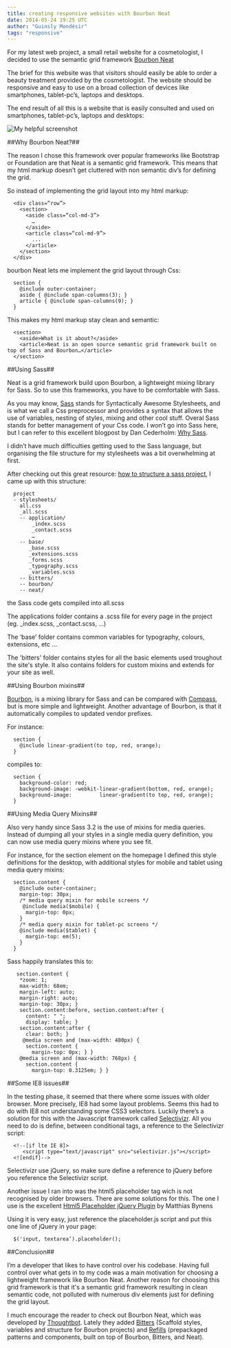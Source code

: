```yaml
---
title: creating responsive websites with Bourbon Neat
date: 2014-05-24 19:25 UTC
author: "Guinsly Mondésir"
tags: "responsive"
---
```


For my latest web project, a small retail website for a cosmetologist, I
decided to use the semantic grid framework [Bourbon Neat](http://neat.bourbon.io/)
<!--more-->
The brief for this website was that visitors should easily be able to order a beauty treatment provided by the cosmetologist. The website should be responsive and easy to use on a broad collection of devices like smartphones, tablet-pc’s, laptops and desktops.

The end result of all this is a website that is easily consulted and used on smartphones, tablet-pc’s, laptops and desktops:


![My helpful screenshot](/images/all_devices.jpg)

##Why Bourbon Neat?##

The reason I chose this framework over popular frameworks like Bootstrap or Foundation are that Neat is a semantic grid framework. This means that my html markup doesn’t get cluttered with non semantic div’s for defining the grid.

So instead of implementing the grid layout into my html markup:


      <div class=“row”>
        <section>
          <aside class=“col-md-3”>
            …
          </aside>
          <article class=“col-md-9”>
            ...
          </article>
        </section>
      </div>



bourbon Neat lets me implement the grid layout through Css:

      section {
        @include outer-container;
        aside { @include span-columns(3); }
        article { @include span-columns(9); }
      }

This makes my html markup stay clean and semantic:

      <section>
        <aside>What is it about?</aside>
        <article>Neat is an open source semantic grid framework built on top of Sass and Bourbon…</article>
      </section>

##Using Sass##

Neat is a grid framework build upon Bourbon, a lightweight mixing library for Sass. So to use this frameworks, you have to be comfortable with Sass.

As you may know, [Sass](http://sass-lang.com/) stands for Syntactically Awesome Stylesheets, and is what we call a Css preprocessor and provides a syntax that allows the use of variables, nesting of styles, mixing and other cool stuff. Overal Sass stands for better management of your Css code. I won’t go into Sass here, but I can refer to this excellent blogpost by Dan Cederholm: [Why Sass](http://alistapart.com/article/why-sass).

I didn’t have much difficulties getting used to the Sass language, but organising the file structure for my stylesheets was a bit overwhelming at first.

After checking out this great resource: [how to structure a sass project](http://thesassway.com/beginner/how-to-structure-a-sass-project), I came up with this structure:

      project
      - stylesheets/
        all.css
        _all.scss
        -- application/
            _index.scss
            _contact.scss
            …
        -- base/
           _base.scss
           _extensions.scss
           _forms.scss
           _typography.scss
           _variables.scss
        -- bitters/
        -- bourbon/
        -- neat/

the Sass code gets compiled into all.scss

The applications folder contains a .scss file for every page in the project (eg. _index.scss, _contact.scss, …)

The ‘base’ folder contains common variables for typography, colours, extensions, etc …

The 'bitters' folder contains styles for all the basic elements used troughout
the site's style. It also contains folders for custom mixins and extends for your site as well.

##Using Bourbon mixins##

[Bourbon](http://bourbon.io/), is a mixing library for Sass and can be compared with [Compass](http://compass-style.org/), but is more simple and lightweight. Another advantage of Bourbon, is that it automatically compiles to updated vendor prefixes.

For instance:

      section {
        @include linear-gradient(to top, red, orange);
      }

compiles to:

      section {
        background-color: red;
        background-image: -webkit-linear-gradient(bottom, red, orange);
        background-image:         linear-gradient(to top, red, orange);
      }

##Using Media Query Mixins##

Also very handy since Sass 3.2 is the use of mixins for media queries. Instead of dumping all your styles in a single media query definition, you can now use media query mixins where you see fit.

For instance, for the section element on the homepage I defined this style definitions for the desktop, with additional styles for mobile and tablet using media query mixins:

      section.content {
        @include outer-container;
        margin-top: 30px;
        /* media query mixin for mobile screens */
         @include media($mobile) {
          margin-top: 0px;
        }
        /* media query mixin for tablet-pc screens */
        @include media($tablet) {
          margin-top: em(5);
        }
      }



Sass happily translates this to:

       section.content {
        *zoom: 1;
        max-width: 68em;
        margin-left: auto;
        margin-right: auto;
        margin-top: 30px; }
        section.content:before, section.content:after {
          content: " ";
          display: table; }
        section.content:after {
          clear: both; }
         @media screen and (max-width: 480px) {
          section.content {
            margin-top: 0px; } }
        @media screen and (max-width: 768px) {
          section.content {
            margin-top: 0.3125em; } }


##Some IE8 issues##

In the testing phase, it seemed that there where some issues with older browser. More precisely, IE8 had some layout problems. Seems this had to do with IE8 not understanding some CSS3 selectors. Luckily there’s a solution for this with the Javascript framework called [Selectivizr](http://selectivizr.com/). All you need to do is define, between conditional tags, a reference to the Selectivizr script:

      <!--[if lte IE 8]>
         <script type="text/javascript" src="selectivizr.js"></script>
      <![endif]-->

Selectivizr use jQuery, so make sure define a reference to jQuery before you reference the Selectivizr script.

Another issue I ran into was the html5 placeholder tag wich is not recognised by older browsers. There are some solutions for this. The one I use is the excellent [Html5 Placeholder jQuery Plugin](https://github.com/mathiasbynens/jquery-placeholder) by Matthias Bynens

Using it is very easy, just reference the placeholder.js script and put this one line of jQuery in your page:

      $('input, textarea’).placeholder();


##Conclusion##

I’m a developer that likes to have control over his codebase. Having full control over what gets in to my code was a main motivation for choosing a lightweight framework like Bourbon Neat. Another reason for choosing this grid framework is that it's a semantic grid framework resulting in clean semantic code, not polluted with numerous div elements just for defining the grid layout.

I much encourage the reader to check out Bourbon Neat, which was developed by [Thoughtbot](http://www.thoughtbot.com/). Lately they added [Bitters](http://bitters.bourbon.io/) (Scaffold styles, variables and structure for Bourbon projects) and [Refills](http://refills.bourbon.io/) (prepackaged patterns and components, built on top of Bourbon, Bitters, and Neat).
